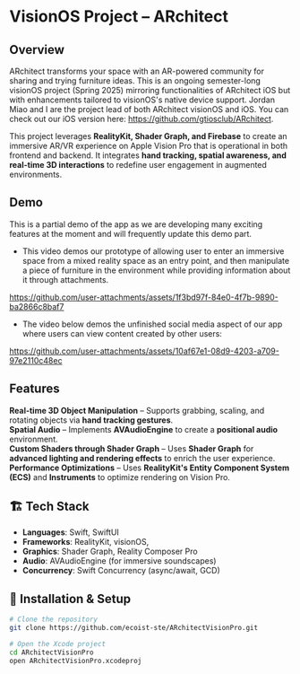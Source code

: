 # VisionOS Project – ARchitect

## Overview  
ARchitect transforms your space with an AR-powered community for sharing and trying furniture ideas. This is an ongoing semester-long visionOS project (Spring 2025) mirroring functionalities of ARchitect iOS but with enhancements tailored to visionOS's native device support.
Jordan Miao and I are the project lead of both ARchitect visionOS and iOS. You can check out our iOS version here: https://github.com/gtiosclub/ARchitect.


This project leverages **RealityKit, Shader Graph, and Firebase** to create an immersive AR/VR experience on Apple Vision Pro that is operational in both frontend and backend. It integrates **hand tracking, spatial awareness, and real-time 3D interactions** to redefine user engagement in augmented environments.

##  Demo  
This is a partial demo of the app as we are developing many exciting features at the moment and will frequently update this demo part. 
- This video demos our prototype of allowing user to enter an immersive space from a mixed reality space as an entry point, and then manipulate a piece of furniture in the environment while providing information about it through attachments.
  
https://github.com/user-attachments/assets/1f3bd97f-84e0-4f7b-9890-ba2866c8baf7

- The video below demos the unfinished social media aspect of our app where users can view content created by other users:


https://github.com/user-attachments/assets/10af67e1-08d9-4203-a709-97e2110c48ec





##  Features  
 **Real-time 3D Object Manipulation** – Supports grabbing, scaling, and rotating objects via **hand tracking gestures**.  
 **Spatial Audio** – Implements **AVAudioEngine** to create a **positional audio** environment.  
 **Custom Shaders through Shader Graph** – Uses **Shader Graph** for **advanced lighting and rendering effects** to enrich the user experience.  
 **Performance Optimizations** – Uses **RealityKit's Entity Component System (ECS)** and **Instruments** to optimize rendering on Vision Pro.  

## 🏗️ Tech Stack  
- **Languages**: Swift, SwiftUI  
- **Frameworks**: RealityKit, visionOS, 
- **Graphics**: Shader Graph, Reality Composer Pro
- **Audio**: AVAudioEngine (for immersive soundscapes)  
- **Concurrency**: Swift Concurrency (async/await, GCD)  

## 🔧 Installation & Setup  
```bash
# Clone the repository
git clone https://github.com/ecoist-ste/ARchitectVisionPro.git

# Open the Xcode project
cd ARchitectVisionPro
open ARchitectVisionPro.xcodeproj
